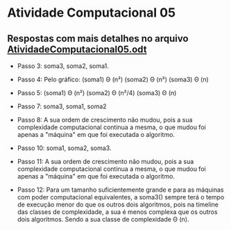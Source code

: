 # Atividade Computacional 05
## Respostas com mais detalhes no arquivo [AtividadeComputacional05.odt](https://github.com/thiagomaia971/ProjetoAnaliseDeAlgoritmos/blob/master/AtividadeComputacional05/AtividadeComputacional05.odt)

* Passo 3: soma3, soma2, soma1.

* Passo 4: Pelo gráfico:
        (soma1) Θ (n²)
        (soma2) Θ (n²)
        (soma3) Θ (n)

* Passo 5: (soma1) Θ (n²)
         (soma2) Θ (n²/4)
         (soma3) Θ (n)

* Passo 7: soma3, soma1, soma2

* Passo 8: A sua ordem de crescimento não mudou, pois a sua complexidade computacional continua a mesma, o que mudou foi apenas a "máquina" em que foi executada o algoritmo.

* Passo 10: soma1, soma2, soma3.

* Passo 11: A sua ordem de crescimento não mudou, pois a sua complexidade computacional continua a mesma, o que mudou foi apenas a "máquina" em que foi executada o algoritmo.

* Passo 12: Para um tamanho suficientemente grande e para as máquinas com poder computacional equivalentes, a soma3() sempre terá o tempo de execução menor do que os outros dois algoritmos, pois na timeline das classes de complexidade, a sua é menos complexa que os outros dois algoritmos. Sendo a sua classe de complexidade Θ (n).
